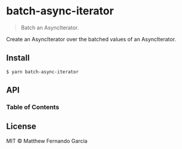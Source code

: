 # batch-async-iterator

> Batch an AsyncIterator.

Create an AsyncIterator over the batched values of an AsyncIterator.

## Install

    $ yarn batch-async-iterator

## API

<!-- Generated by documentation.js. Update this documentation by updating the source code. -->

### Table of Contents

## License

MIT © Matthew Fernando Garcia
